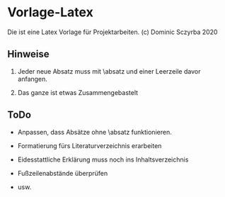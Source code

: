 # Vorlage-Latex
Die ist eine Latex Vorlage für Projektarbeiten. (c) Dominic Sczyrba 2020

## Hinweise

1. Jeder neue Absatz muss mit \absatz und einer Leerzeile davor anfangen.

2. Das ganze ist etwas Zusammengebastelt

## ToDo

- Anpassen, dass Absätze ohne \absatz funktionieren.

- Formatierung fürs Literaturverzeichnis erarbeiten

- Eidesstattliche Erklärung muss noch ins Inhaltsverzeichnis

- Fußzeilenabstände überprüfen

- usw.
